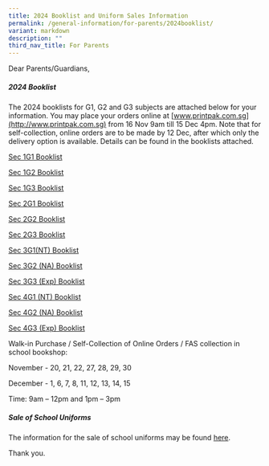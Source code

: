 ```yaml
---
title: 2024 Booklist and Uniform Sales Information
permalink: /general-information/for-parents/2024booklist/
variant: markdown
description: ""
third_nav_title: For Parents
---
```

Dear Parents/Guardians,

##### **2024 Booklist**
The 2024 booklists for G1, G2 and G3 subjects are attached below for your information. You may place your orders online at [www.printpak.com.sg](http://www.printpak.com.sg) from 16 Nov 9am till 15 Dec 4pm. Note that for self-collection, online orders are to be made by 12 Dec, after which only the delivery option is available. Details can be found in the booklists attached.



[Sec 1G1 Booklist](/files/2024%20Booklist%20and%20Uniform/2024_Sec_1G1_Booklist.pdf)

[Sec 1G2 Booklist](/files/2024%20Booklist%20and%20Uniform/2024_Sec_1G2_Booklist.pdf)

[Sec 1G3 Booklist](/files/2024%20Booklist%20and%20Uniform/2024_Sec_1G3_Booklist.pdf)

[Sec 2G1 Booklist](/files/2024_Sec_2G1_Booklist.pdf)

[Sec 2G2 Booklist](/files/2024_Sec_2G2_Booklist.pdf)

[Sec 2G3 Booklist](/files/2024_Sec_2G3_Booklist.pdf)

[Sec 3G1(NT) Booklist](/files/2024_Sec_3G1__NT__Booklist.pdf)

[Sec 3G2 (NA) Booklist](/files/2024_Sec_3G2__NA__Booklist.pdf)

[Sec 3G3 (Exp) Booklist](/files/2024_Sec_3G3_Express__Booklist.pdf)

[Sec 4G1 (NT) Booklist](/files/2024_Sec_4G1__NT__Booklist.pdf)

[Sec 4G2 (NA) Booklist](/files/2024_Sec_4G2__NA__Booklist.pdf)

[Sec 4G3 (Exp) Booklist](/files/2024_Sec_4G3_Express__Booklist.pdf)

Walk-in Purchase / Self-Collection of Online Orders / FAS collection in school bookshop:

November - 20, 21, 22, 27, 28, 29, 30

December - 1, 6, 7, 8, 11, 12, 13, 14, 15

Time: 9am – 12pm and 1pm – 3pm




##### **Sale of School Uniforms**
The information for the sale of school uniforms may be found
[here](/files/Uniform_Sales_info.pdf).

Thank you.